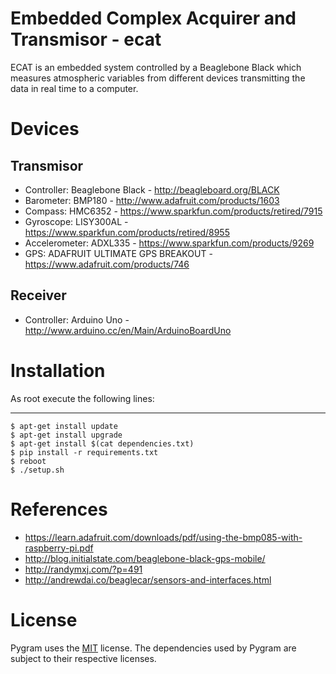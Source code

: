 # Embedded Complex Acquirer and Transmisor - ecat

ECAT is an embedded system controlled by a Beaglebone Black which measures atmospheric variables from different devices transmitting the data in real time to a computer.

# Devices

Transmisor
------------

* Controller: Beaglebone Black - http://beagleboard.org/BLACK
* Barometer: BMP180 - http://www.adafruit.com/products/1603
* Compass: HMC6352 - https://www.sparkfun.com/products/retired/7915
* Gyroscope: LISY300AL - https://www.sparkfun.com/products/retired/8955
* Accelerometer: ADXL335 - https://www.sparkfun.com/products/9269
* GPS: ADAFRUIT ULTIMATE GPS BREAKOUT - https://www.adafruit.com/products/746

Receiver
------------

* Controller: Arduino Uno - http://www.arduino.cc/en/Main/ArduinoBoardUno

# Installation

As root execute the following lines:

------

    $ apt-get install update
    $ apt-get install upgrade
    $ apt-get install $(cat dependencies.txt)
    $ pip install -r requirements.txt
    $ reboot
    $ ./setup.sh

# References

* https://learn.adafruit.com/downloads/pdf/using-the-bmp085-with-raspberry-pi.pdf
* http://blog.initialstate.com/beaglebone-black-gps-mobile/
* http://randymxj.com/?p=491
* http://andrewdai.co/beaglecar/sensors-and-interfaces.html


# License
Pygram uses the [MIT](http://opensource.org/licenses/MIT) license.
The dependencies used by Pygram are subject to their respective licenses.

